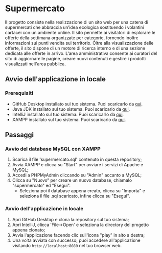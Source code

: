 # Supermercato

Il progetto consiste nella realizzazione di un sito web per una catena di supermercati che abbraccia un'idea ecologica sostituendo i volantini cartacei con un ambiente online. Il sito permette ai visitatori di esplorare le offerte della settimana organizzate per categorie, fornendo inoltre informazioni sui punti vendita sul territorio. Oltre alla visualizzazione delle offerte, il sito dispone di un motore di ricerca interno e di una sezione dedicata alle offerte in arrivo. L'area amministrativa consente ai curatori del sito di aggiornare le pagine, creare nuovi contenuti e gestire i prodotti visualizzati nell'area pubblica.

## Avvio dell'applicazione in locale

### Prerequisiti

- GitHub Desktop installato sul tuo sistema. Puoi scaricarlo da [qui](https://desktop.github.com/).
- Java JDK installato sul tuo sistema. Puoi scaricarlo da [qui](https://www.oracle.com/java/technologies/javase-jdk11-downloads.html).
- IntelliJ installato sul tuo sistema. Puoi scaricarlo da [qui](https://www.jetbrains.com/idea/download/?section=windows).
- XAMPP installato sul tuo sistema. Puoi scaricarlo da [qui](https://www.apachefriends.org/it/index.html).

## Passaggi
### Avvio del database MySQL con XAMPP
1. Scarica il file 'supermercato.sql' contenuto in questa repository; 
2. Avvia XAMPP e clicca su "Start" per avviare i servizi di Apache e MySQL;
3. Accedi a PHPMyAdmin cliccando su "Admin" accanto a MySQL;
4. Clicca su "Nuovo" per creare un nuovo database, chiamalo "supermercato" ed "Esegui".
   - Seleziona poi il database appena creato, clicca su "Importa" e seleziona il file .sql scaricato, infine clicca su "Esegui".


### Avvio dell'applicazione in locale
1. Apri GitHub Desktop e clona la repository sul tuo sistema;
2. Apri IntelliJ, clicca 'File->Open' e seleziona la directory del progetto appena clonato;
3. Avvia l'applicazione facendo clic sull'icona "play" in alto a destra;
4. Una volta avviata con successo, puoi accedere all'applicazione visitando `http://localhost:8080` nel tuo browser web.



 
